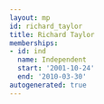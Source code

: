 ```yaml
---
layout: mp
id: richard_taylor
title: Richard Taylor
memberships:
- id: ind
  name: Independent
  start: '2001-10-24'
  end: '2010-03-30'
autogenerated: true
---
```

